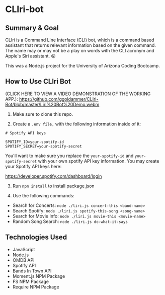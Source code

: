 # CLIri-bot
## Summary & Goal

CLIri is a Command Line Interface (CLI) bot, which is a command based assistant that returns relevant information based on the given command. The name may or may not be a play on words with the CLI acronym and Apple's Siri assistant. :stuck_out_tongue:

This was a Node.js project for the University of Arizona Coding Bootcamp.

## How to Use CLIri Bot

(CLICK HERE TO VIEW A VIDEO DEMONSTRATION OF THE WORKING APP.): https://github.com/ggoldammer/CLIri-Bot/blob/master/Liri%20Bot%20Demo.webm

1. Make sure to clone this repo.

2. Create a `.env file,` with the following information inside of it:
```
# Spotify API keys

SPOTIFY_ID=your-spotify-id
SPOTIFY_SECRET=your-spotify-secret

```

You'll want to make sure you replace the `your-spotify-id` and `your-spotify-secret` with your own spotify API key information. You may create your Spotify API keys here:

https://developer.spotify.com/dashboard/login


3. Run `npm install` to install package.json

4. Use the following commands:

- Search for Concerts: `node ./liri.js concert-this <band-name>`
- Search Spotify: `node ./liri.js spotify-this-song <song-name>`
- Search for Movie Info: `node ./liri.js movie-this <movie-name>`
- Random Song Search: `node ./liri.js do-what-it-says`

## Technologies Used

- JavaScript
- Node.js
- OMDB API
- Spotify API
- Bands In Town API
- Moment.js NPM Package
- FS NPM Package
- Require NPM Package

